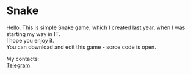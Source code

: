 # Snake
Hello. This is simple Snake game, which I created last year, when I was starting my way in IT. <br>
I hope you enjoy it. <br>
You can download and edit this game - sorce code is open. <br>

My contacts:<br>
<a href = "https://t.me/korostenskyi">Telegram</a>
